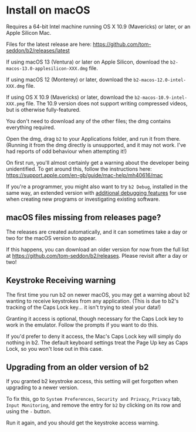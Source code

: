 # Install on macOS

Requires a 64-bit Intel machine running OS X 10.9 (Mavericks) or
later, or an Apple Silicon Mac.

Files for the latest release are here:
https://github.com/tom-seddon/b2/releases/latest

If using macOS 13 (Ventura) or later on Apple Silicon, download the
`b2-macos-13.0-applesilicon-XXX.dmg` file.

If using macOS 12 (Monterey) or later, download the
`b2-macos-12.0-intel-XXX.dmg` file.

If using OS X 10.9 (Mavericks) or later, download the
`b2-macos-10.9-intel-XXX.pmg` file. The 10.9 version does not support
writing compressed videos, but is otherwise fully-featured.

You don't need to download any of the other files; the dmg contains
everything required.

Open the dmg, drag `b2` to your Applications folder, and run it from
there. (Running it from the dmg directly is unsupported, and it may
not work. I've had reports of odd behaviour when attempting it!)

On first run, you'll almost certainly get a warning about the
developer being unidentified. To get around this, follow the
instructions here:
https://support.apple.com/en-gb/guide/mac-help/mh40616/mac

If you're a programmer, you might also want to try `b2 Debug`,
installed in the same way, an extended version with [additional
debugging features](./Debug-version.md) for use when creating new
programs or investigating existing software.

## macOS files missing from releases page?

The releases are created automatically, and it can sometimes take a
day or two for the macOS version to appear.

If this happens, you can download an older version for now from the
full list at https://github.com/tom-seddon/b2/releases. Please revisit
after a day or two!

## Keystroke Receiving warning

The first time you run b2 on newer macOS, you may get a warning about
b2 wanting to receive keystrokes from any application. (This is due to
b2's tracking of the Caps Lock key... it isn't trying to steal your
data!)

Granting it access is optional, though necessary for the Caps Lock key
to work in the emulator. Follow the prompts if you want to do this.

If you'd prefer to deny it access, the Mac's Caps Lock key will simply
do nothing in b2. The default keyboard settings treat the Page Up key
as Caps Lock, so you won't lose out in this case.

## Upgrading from an older version of b2

If you granted b2 keystroke access, this setting will get forgotten
when upgrading to a newer version.

To fix this, go to `System Preferences`, `Security and Privacy`,
`Privacy` tab, `Input Monitoring`, and remove the entry for `b2` by
clicking on its row and using the `-` button.

Run it again, and you should get the keystroke access warning.
